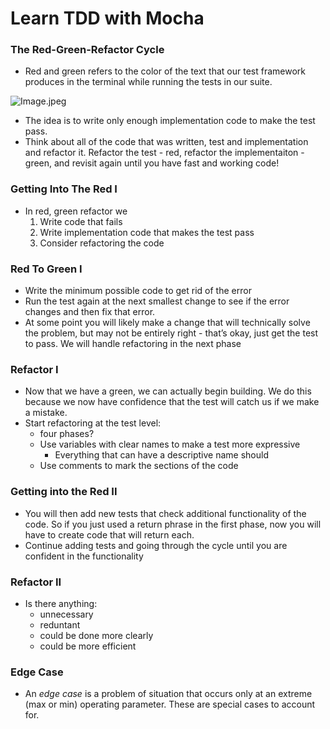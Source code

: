 # Learn TDD with Mocha

### The Red-Green-Refactor Cycle

- Red and green refers to the color of the text that our test framework produces in the terminal while running the tests in our suite.

![Image.jpeg](https://res.craft.do/user/full/b4ae036d-e2e6-fd10-7e5e-f12ec518b2e1/doc/CA578467-1DA9-4F84-BEE2-B119C3D19227/B23093AA-C078-499C-8C91-6F3FFE7D9568_2/I2KrAzwZujzmrjndsMTaiyXWyIu5HrLmlz54Y69PS68z/Image.jpeg)

- The idea is to write only enough implementation code to make the test pass.
- Think about all of the code that was written, test and implementation and refactor it. Refactor the test - red, refactor the implementaiton - green, and revisit again until you have fast and working code!

### Getting Into The Red I

- In red, green refactor we
   1. Write code that fails
   2. Write implementation code that makes the test pass
   3. Consider refactoring the code

### Red To Green I

- Write the minimum possible code to get rid of the error
- Run the test again at the next smallest change to see if the error changes and then fix that error.
- At some point you will likely make a change that will technically solve the problem, but may not be entirely right - that’s okay, just get the test to pass. We will handle refactoring in the next phase

### Refactor I

- Now that we have a green, we can actually begin building. We do this because we now have confidence that the test will catch us if we make a mistake.
- Start refactoring at the test level:
   - four phases?
   - Use variables with clear names to make a test more expressive
      - Everything that can have a descriptive name should
   - Use comments to mark the sections of the code

### Getting into the Red II

- You will then add new tests that check additional functionality of the code. So if you just used a return phrase in the first phase, now you will have to create code that will return each.
- Continue adding tests and going through the cycle until you are confident in the functionality

### Refactor II

- Is there anything:
   - unnecessary
   - reduntant
   - could be done more clearly
   - could be more efficient

### Edge Case

- An *edge case* is a problem of situation that occurs only at an extreme (max or min) operating parameter. These are special cases to account for.

